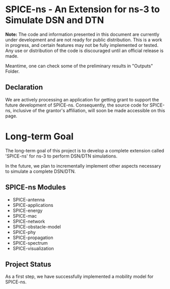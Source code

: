 # SPICE-ns - An Extension for ns-3 to Simulate DSN and DTN 

**Note:** The code and information presented in this document are currently under development and are not ready for public distribution. This is a work in progress, and certain features may not be fully implemented or tested. Any use or distribution of the code is discouraged until an official release is made.

Meantime, one can check some of the preliminary results in "Outputs" Folder.

## Declaration
We are actively processing an application for getting grant to support the future development of SPICE-ns. Consequently, the source code for SPICE-ns, inclusive of the grantor's affiliation, will soon be made accessible on this page.

# Long-term Goal

The long-term goal of this project is to develop a complete extension called 'SPICE-ns' for ns-3 to perform DSN/DTN simulations.

In the future, we plan to incrementally implement other aspects necessary to simulate a complete DSN/DTN.

## SPICE-ns Modules

- SPICE-antenna
- SPICE-applications
- SPICE-energy
- SPICE-mac
- SPICE-network
- SPICE-obstacle-model
- SPICE-phy
- SPICE-propagation
- SPICE-spectrum
- SPICE-visualization

## Project Status

As a first step, we have successfully implemented a mobility model for SPICE-ns.

